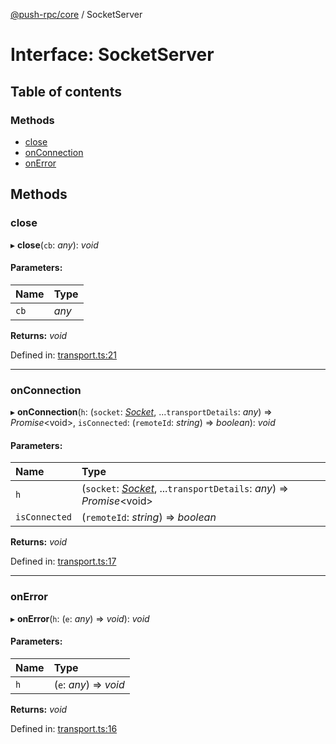 [@push-rpc/core](../README.md) / SocketServer

# Interface: SocketServer

## Table of contents

### Methods

- [close](socketserver.md#close)
- [onConnection](socketserver.md#onconnection)
- [onError](socketserver.md#onerror)

## Methods

### close

▸ **close**(`cb`: *any*): *void*

#### Parameters:

| Name | Type |
| :------ | :------ |
| `cb` | *any* |

**Returns:** *void*

Defined in: [transport.ts:21](https://github.com/vasyas/typescript-rpc/blob/4c1eb2a/packages/core/src/transport.ts#L21)

___

### onConnection

▸ **onConnection**(`h`: (`socket`: [*Socket*](socket.md), ...`transportDetails`: *any*) => *Promise*<void\>, `isConnected`: (`remoteId`: *string*) => *boolean*): *void*

#### Parameters:

| Name | Type |
| :------ | :------ |
| `h` | (`socket`: [*Socket*](socket.md), ...`transportDetails`: *any*) => *Promise*<void\> |
| `isConnected` | (`remoteId`: *string*) => *boolean* |

**Returns:** *void*

Defined in: [transport.ts:17](https://github.com/vasyas/typescript-rpc/blob/4c1eb2a/packages/core/src/transport.ts#L17)

___

### onError

▸ **onError**(`h`: (`e`: *any*) => *void*): *void*

#### Parameters:

| Name | Type |
| :------ | :------ |
| `h` | (`e`: *any*) => *void* |

**Returns:** *void*

Defined in: [transport.ts:16](https://github.com/vasyas/typescript-rpc/blob/4c1eb2a/packages/core/src/transport.ts#L16)
